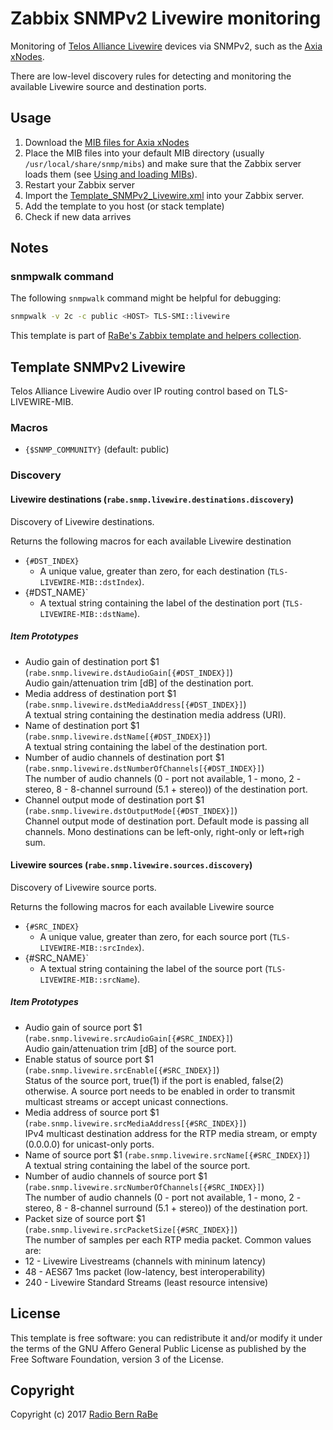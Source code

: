 # Zabbix SNMPv2 Livewire monitoring
Monitoring of [Telos Alliance
Livewire](https://www.telosalliance.com/Axia/Livewire-AoIP-Networking) devices
via SNMPv2, such as the [Axia
xNodes](https://www.telosalliance.com/Axia/xNodes).

There are low-level discovery rules for detecting and monitoring the available
Livewire source and destination ports.

## Usage
1. Download the [MIB files for Axia
   xNodes](https://www.telosalliance.com/support/xNode-MIB-Files-for-SNMP-Support) 
2. Place the MIB files into your default MIB directory (usually
   `/usr/local/share/snmp/mibs`) and make sure that the Zabbix server loads
   them (see [Using and loading
   MIBs](http://www.net-snmp.org/wiki/index.php/TUT:Using_and_loading_MIBS)).
3. Restart your Zabbix server
4. Import the [Template_SNMPv2_Livewire.xml](Template_SNMPv2_Livewire.xml) into your Zabbix server.
5. Add the template to you host (or stack template)
6. Check if new data arrives

## Notes
### snmpwalk command
The following `snmpwalk` command might be helpful for debugging:
```bash
snmpwalk -v 2c -c public <HOST> TLS-SMI::livewire
```

This template is part of [RaBe's Zabbix template and helpers
collection](https://github.com/radiorabe/rabe-zabbix).
## Template SNMPv2 Livewire
Telos Alliance Livewire Audio over IP routing control based on TLS-LIVEWIRE-MIB.
### Macros
* `{$SNMP_COMMUNITY}` (default: public)
### Discovery
#### Livewire destinations (`rabe.snmp.livewire.destinations.discovery`)
Discovery of Livewire destinations.

Returns the following macros for each available Livewire destination
* `{#DST_INDEX}`
  * A unique value, greater than zero, for each destination (`TLS-LIVEWIRE-MIB::dstIndex`).
* {#DST_NAME}`
  * A textual string containing the label of the destination port (`TLS-LIVEWIRE-MIB::dstName`).
##### Item Prototypes
* Audio gain of destination port $1 (`rabe.snmp.livewire.dstAudioGain[{#DST_INDEX}]`)  
  Audio gain/attenuation trim [dB] of the destination port.
* Media address of destination port $1 (`rabe.snmp.livewire.dstMediaAddress[{#DST_INDEX}]`)  
  A textual string containing the destination media address (URI).
* Name of destination port $1 (`rabe.snmp.livewire.dstName[{#DST_INDEX}]`)  
  A textual string containing the label of the destination port.
* Number of audio channels of destination port $1 (`rabe.snmp.livewire.dstNumberOfChannels[{#DST_INDEX}]`)  
  The number of audio channels (0 - port not available, 1 - mono, 2 - stereo, 8 - 8-channel surround (5.1 + stereo)) of the destination port.
* Channel output mode of destination port $1 (`rabe.snmp.livewire.dstOutputMode[{#DST_INDEX}]`)  
  Channel output mode of destination port. Default mode is passing all channels. Mono destinations can be left-only, right-only or left+righ sum.
#### Livewire sources (`rabe.snmp.livewire.sources.discovery`)
Discovery of Livewire source ports.

Returns the following macros for each available Livewire source
* `{#SRC_INDEX}`
  * A unique value, greater than zero, for each source port (`TLS-LIVEWIRE-MIB::srcIndex`).
* {#SRC_NAME}`
  * A textual string containing the label of the source port (`TLS-LIVEWIRE-MIB::srcName`).
##### Item Prototypes
* Audio gain of source port $1 (`rabe.snmp.livewire.srcAudioGain[{#SRC_INDEX}]`)  
  Audio gain/attenuation trim [dB] of the source port.
* Enable status of source port $1 (`rabe.snmp.livewire.srcEnable[{#SRC_INDEX}]`)  
  Status of the source port, true(1) if the port is enabled, false(2) otherwise. A source port needs to be enabled in order to transmit multicast streams or accept unicast connections.
* Media address of source port $1 (`rabe.snmp.livewire.srcMediaAddress[{#SRC_INDEX}]`)  
  IPv4 multicast destination address for the RTP media stream, or empty (0.0.0.0) for unicast-only ports.
* Name of source port $1 (`rabe.snmp.livewire.srcName[{#SRC_INDEX}]`)  
  A textual string containing the label of the source port.
* Number of audio channels of source port $1 (`rabe.snmp.livewire.srcNumberOfChannels[{#SRC_INDEX}]`)  
  The number of audio channels (0 - port not available, 1 - mono, 2 - stereo, 8 - 8-channel surround (5.1 + stereo)) of the destination port.
* Packet size of source port $1 (`rabe.snmp.livewire.srcPacketSize[{#SRC_INDEX}]`)  
  The number of samples per each RTP media packet.
Common values are:
* 12 - Livewire Livestreams (channels with mininum latency)
* 48 - AES67 1ms packet (low-latency, best interoperability)
* 240 - Livewire Standard Streams (least resource intensive)

## License
This template is free software: you can redistribute it and/or modify it under
the terms of the GNU Affero General Public License as published by the Free
Software Foundation, version 3 of the License.

## Copyright
Copyright (c) 2017 [Radio Bern RaBe](http://www.rabe.ch)
